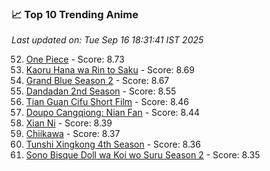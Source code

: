 ### 📈 Top 10 Trending Anime

*Last updated on: Tue Sep 16 18:31:41 IST 2025*

52. [One Piece](https://myanimelist.net/anime/21) - Score: 8.73
68. [Kaoru Hana wa Rin to Saku](https://myanimelist.net/anime/59845) - Score: 8.69
73. [Grand Blue Season 2](https://myanimelist.net/anime/59986) - Score: 8.67
123. [Dandadan 2nd Season](https://myanimelist.net/anime/60543) - Score: 8.55
168. [Tian Guan Cifu Short Film](https://myanimelist.net/anime/60988) - Score: 8.46
182. [Doupo Cangqiong: Nian Fan](https://myanimelist.net/anime/51039) - Score: 8.44
214. [Xian Ni](https://myanimelist.net/anime/55809) - Score: 8.39
229. [Chiikawa](https://myanimelist.net/anime/50250) - Score: 8.37
242. [Tunshi Xingkong 4th Season](https://myanimelist.net/anime/56524) - Score: 8.36
254. [Sono Bisque Doll wa Koi wo Suru Season 2](https://myanimelist.net/anime/53065) - Score: 8.35
